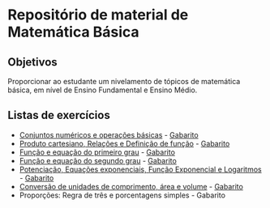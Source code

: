 # Repositório de material de Matemática Básica

## Objetivos

Proporcionar ao estudante um nivelamento de tópicos de matemática básica, em nível de Ensino Fundamental e Ensino Médio.

## Listas de exercícios

* [Conjuntos numéricos e operações básicas](https://github.com/philsf/Matematica_Basica/raw/master/MB-lista-operacoes_basicas-exercicios.pdf) - [Gabarito](https://github.com/philsf/Matematica_Basica/raw/master/MB-lista-operacoes_basicas-gabarito.pdf)
* [Produto cartesiano, Relações e Definição de função](https://github.com/philsf/Matematica_Basica/raw/master/MB-lista-relacoes-exercicios.pdf) - [Gabarito](https://github.com/philsf/Matematica_Basica/raw/master/MB-lista-relacoes-gabarito.pdf)
* [Função e equação do primeiro grau](https://github.com/philsf/Matematica_Basica/raw/master/MB-lista-funcoes_1grau-exercicios.pdf) - [Gabarito](https://github.com/philsf/Matematica_Basica/raw/master/MB-lista-funcoes_1grau-gabarito.pdf)
* [Função e equação do segundo grau](https://github.com/philsf/Matematica_Basica/raw/master/MB-lista-funcoes_2grau-exercicios.pdf) - [Gabarito](https://github.com/philsf/Matematica_Basica/raw/master/MB-lista-funcoes_2grau-gabarito.pdf)
* [Potenciação, Equações exponenciais, Função Exponencial e Logaritmos](https://github.com/philsf/Matematica_Basica/raw/master/MB-lista-exponenciais_logaritmos-exercicios.pdf) - [Gabarito](https://github.com/philsf/Matematica_Basica/raw/master/MB-lista-exponenciais_logaritmos-gabarito.pdf)
* [Conversão de unidades de comprimento, área e volume](https://github.com/philsf/Matematica_Basica/raw/master/MB-lista-conversao_de_unidades-exercicios.pdf) - [Gabarito](https://github.com/philsf/Matematica_Basica/raw/master/MB-lista-conversao_de_unidades-gabarito.pdf)
* Proporções: Regra de três e porcentagens simples - Gabarito
